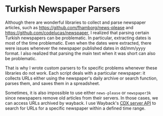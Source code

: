 Turkish Newspaper Parsers
===

Although there are wonderful libraries to collect and parse newspaper articles, such as https://github.com/fhamborg/news-please and https://github.com/codelucas/newspaper, I realized that parsing certain Turkish newspapers can be problematic. In particular, extracting dates is most of the time problematic. Even when the dates were extracted, there were issues whenever the newspaper published dates in dd/mm/yyyy format. I also realized that parsing the main text when it was short can also be problematic.


That is why I wrote custom parsers to fix specific problems whenever these libraries do not work. Each script deals with a particular newspaper: it collects URLs either using the newspaper's daily archive or search function, parses them, and saves them in a spreadsheet. 


Sometimes, it is also impossible to use either `news-please` or `newspaper3k` since newspapers remove old articles from their servers. In those cases, we can access URLs archived by wayback. I use Wayback's [CDX server API](https://github.com/internetarchive/wayback/blob/master/wayback-cdx-server/README.md) to search for URLs for a specific newspaper within a defined time range.
